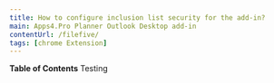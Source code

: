 ```yaml
---
title: How to configure inclusion list security for the add-in?
main: Apps4.Pro Planner Outlook Desktop add-in
contentUrl: /filefive/
tags: [chrome Extension]
---
```

**Table of Contents** Testing

